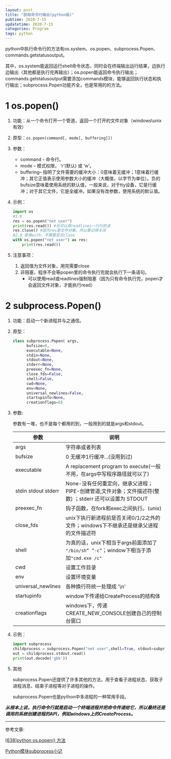 ```yaml
---
layout: post
title: "获取命令行输出(python版)"
pubtime: 2020-7-15
updatetime: 2020-7-15
categories: Program
tags: python
---
```


python中执行命令行的方法有os.system、os.popen、subprocess.Popen、commands.getstatusoutput。

其中，os.system能返回运行shell命令状态，同时会在终端输出运行结果，边执行边输出（其他都是执行完再输出）；os.popen能返回命令执行输出；commands.getstatusoutput需要添加commands模块，能够返回执行状态和执行输出；subprocess.Popen功能齐全，也是常用的的方法。

# 1 os.popen()

1. 功能：从一个命令打开一个管道，返回一个打开的文件对象（windows\unix有效）

2. 原型：```os.popen(command[, mode[, buffering]])```

3. 参数：

   * command - 命令行。
   * mode – 模式权限， ‘r’(默认) 或 ‘w’。
   * buffering– 指明了文件需要的缓冲大小：0意味着无缓冲；1意味着行缓冲；其它正值表示使用参数大小的缓冲（大概值，以字节为单位）。负的bufsize意味着使用系统的默认值，一般来说，对于tty设备，它是行缓冲；对于其它文件，它是全缓冲。如果没有改参数，使用系统的默认值。

4. 示例：

   ```python
   import os
   #1.0
   res = os.popen("net user")
   print(res.read()) #也可以用readlines一行行的读
   res.close() #因为res是文件对象，所以要记得关闭
   #2.0 使用with，不需要显式close
   with os.popen("net user") as res:
       print(res.read())
   ```

5. 注意事项：

   1. 返回值为文件对象，用完需要close
   2. 非阻塞，程序不会等popen里的命令执行完就会执行下一条语句。
      * 可以使用read或readlines强制阻塞（因为只有命令执行完，popen才会返回文件对象，才能执行read）

# 2 subprocess.Popen()

1. 功能：启动一个新进程并与之通信。

2. 原型：

   ```python
   class subprocess.Popen( args, 
         bufsize=0, 
         executable=None,
         stdin=None,
         stdout=None, 
         stderr=None, 
         preexec_fn=None, 
         close_fds=False, 
         shell=False, 
         cwd=None, 
         env=None, 
         universal_newlines=False, 
         startupinfo=None, 
         creationflags=0)
   ```

3. 参数:

   参数有一堆，也不是每个都用的到，一般用到的就是args和stdout。

   | 参数                | 说明                                                         |
   | ------------------- | ------------------------------------------------------------ |
   | args                | 字符串或者列表                                               |
   | bufsize             | 0 无缓冲1行缓冲...(没用到过)                                 |
   | executable          | A replacement program to execute(一般不用，在args中写程序路径就可以了) |
   | stdin stdout stderr | None-没有任何重定向，继承父进程；PIPE-创建管道;文件对象；文件描述符(整数) ；stderr 还可以设置为 STDOUT |
   | preexec_fn          | 钩子函数，在fork和exec之间执行。(unix)                       |
   | close_fds           | unix下执行新进程前是否关闭0/1/2之外的文件；windows下不继承还是继承父进程的文件描述符 |
   | shell               | 为真的话，unix下相当于args前面添加了 `"/bin/sh“ ”-c”`；window下相当于添加`"cmd.exe /c"` |
   | cwd                 | 设置工作目录                                                 |
   | env                 | 设置环境变量                                                 |
   | universal_newlines  | 各种换行符统一处理成 '\n'                                    |
   | startupinfo         | window下传递给CreateProcess的结构体                          |
   | creationflags       | windows下，传递CREATE_NEW_CONSOLE创建自己的控制台窗口        |

4. 示例：

   ```python
   import subprocess
   childprocess = subprocess.Popen("net user",shell=True, stdout=subprocess.PIPE)
   out = childprocess.stdout.read()
   print(out.decode('gbk'))
   ```

5. 其他

   subprocess.Popen还提供了许多其他的方法，用于查看子进程状态、获取子进程消息、结束子进程等对子进程的操作。

   subprocess.Popen也是python中多进程的一种常用手段。

***从根本上说，执行命令行就是启动一个终端进程并把命令传递给它，所以最终还是调用的系统创建进程的API，例如windows上的CreateProcess。***

***

参考文章:

 [[638]python os.popen() 方法](https://blog.csdn.net/xc_zhou/article/details/96445422)

[Python模块subprocess小记](https://blog.csdn.net/wirelessqa/article/details/7778761)